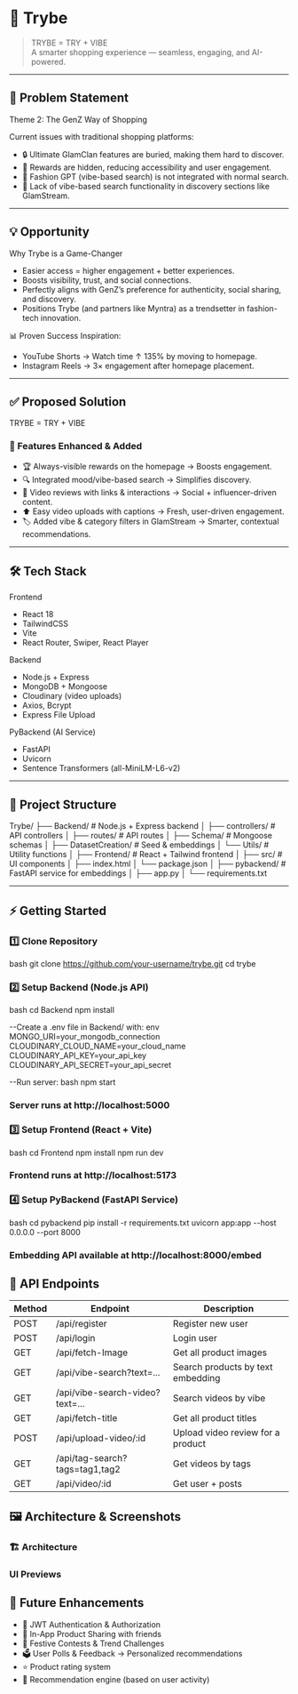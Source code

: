 # 🚀 Trybe

> TRYBE = TRY + VIBE  
> A smarter shopping experience — seamless, engaging, and AI-powered.

---

## 🎯 Problem Statement

Theme 2: The GenZ Way of Shopping  

Current issues with traditional shopping platforms:  
- 🔒 Ultimate GlamClan features are buried, making them hard to discover.  
- 🎁 Rewards are hidden, reducing accessibility and user engagement.  
- 🧠 Fashion GPT (vibe-based search) is not integrated with normal search.  
- 🔎 Lack of vibe-based search functionality in discovery sections like GlamStream.  

---

## 💡 Opportunity

Why Trybe is a Game-Changer  
- Easier access = higher engagement + better experiences.  
- Boosts visibility, trust, and social connections.  
- Perfectly aligns with GenZ’s preference for authenticity, social sharing, and discovery.  
- Positions Trybe (and partners like Myntra) as a trendsetter in fashion-tech innovation.  

📊 Proven Success Inspiration:  
- YouTube Shorts → Watch time ↑ 135% by moving to homepage.  
- Instagram Reels → 3× engagement after homepage placement.  

---

## ✅ Proposed Solution

TRYBE = TRY + VIBE

### 🔹 Features Enhanced & Added
- 🏆 Always-visible rewards on the homepage → Boosts engagement.  
- 🔍 Integrated mood/vibe-based search → Simplifies discovery.  
- 🎥 Video reviews with links & interactions → Social + influencer-driven content.  
- ⬆ Easy video uploads with captions → Fresh, user-driven engagement.  
- 🏷 Added vibe & category filters in GlamStream → Smarter, contextual recommendations.  

---

## 🛠 Tech Stack

Frontend  
- React 18  
- TailwindCSS  
- Vite  
- React Router, Swiper, React Player  

Backend  
- Node.js + Express  
- MongoDB + Mongoose  
- Cloudinary (video uploads)  
- Axios, Bcrypt  
- Express File Upload  

PyBackend (AI Service)  
- FastAPI  
- Uvicorn  
- Sentence Transformers (all-MiniLM-L6-v2)  

---

## 📂 Project Structure

Trybe/
├── Backend/ # Node.js + Express backend
│ ├── controllers/ # API controllers
│ ├── routes/ # API routes
│ ├── Schema/ # Mongoose schemas
│ ├── DatasetCreation/ # Seed & embeddings
│ └── Utils/ # Utility functions
│
├── Frontend/ # React + Tailwind frontend
│ ├── src/ # UI components
│ ├── index.html
│ └── package.json
│
├── pybackend/ # FastAPI service for embeddings
│ ├── app.py
│ └── requirements.txt



---

## ⚡ Getting Started

### 1️⃣ Clone Repository
bash
git clone https://github.com/your-username/trybe.git
cd trybe


### 2️⃣ Setup Backend (Node.js API)
bash
cd Backend
npm install


--Create a .env file in Backend/ with:
env
MONGO_URI=your_mongodb_connection
CLOUDINARY_CLOUD_NAME=your_cloud_name
CLOUDINARY_API_KEY=your_api_key
CLOUDINARY_API_SECRET=your_api_secret


--Run server:
bash
npm start

### Server runs at http://localhost:5000

### 3️⃣ Setup Frontend (React + Vite)
bash
cd Frontend
npm install
npm run dev

### Frontend runs at http://localhost:5173

### 4️⃣ Setup PyBackend (FastAPI Service)
bash
cd pybackend
pip install -r requirements.txt
uvicorn app:app --host 0.0.0.0 --port 8000

### Embedding API available at http://localhost:8000/embed

## 📡 API Endpoints
| Method | Endpoint                          | Description                       |
| ------ | --------------------------------- | --------------------------------- |
| POST   | /api/register                   | Register new user                 |
| POST   | /api/login                      | Login user                        |
| GET    | /api/fetch-Image                | Get all product images            |
| GET    | /api/vibe-search?text=...       | Search products by text embedding |
| GET    | /api/vibe-search-video?text=... | Search videos by vibe             |
| GET    | /api/fetch-title                | Get all product titles            |
| POST   | /api/upload-video/:id           | Upload video review for a product |
| GET    | /api/tag-search?tags=tag1,tag2  | Get videos by tags                |
| GET    | /api/video/:id                  | Get user + posts                  |


## 🖼 Architecture & Screenshots

### 🏗 Architecture


### UI Previews

## 🚀 Future Enhancements
- 🔑 JWT Authentication & Authorization
- 📱 In-App Product Sharing with friends
- 🎉 Festive Contests & Trend Challenges
- 🗳 User Polls & Feedback → Personalized recommendations
- ⭐ Product rating system
- 🤖 Recommendation engine (based on user activity)

